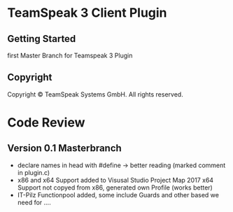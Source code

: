 # TeamSpeak 3 Client Plugin

## Getting Started

first Master Branch for Teamspeak 3 Plugin

## Copyright

Copyright &copy; TeamSpeak Systems GmbH. All rights reserved.

# Code Review

## Version 0.1 Masterbranch

- declare names in head with #define -> better reading (marked comment in plugin.c)
- x86 and x64 Support added to Visusal Studio Project Map 2017
  x64 Support not copyed from x86, generated own Profile (works better)
- IT-Pilz Functionpool added, some include Guards and other based we need for ....
